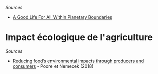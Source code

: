 *Sources*

- [A Good Life For All Within Planetary Boundaries](https://goodlife.leeds.ac.uk/)

# Impact écologique de l'agriculture

*Sources*

- [Reducing food’s environmental impacts through producers and consumers](https://science.sciencemag.org/content/360/6392/987) - Poore et Nemecek (2018)
